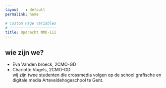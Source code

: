 ```yaml
---
layout   : default
permalink: home

# Custom Page Variables
# ─────────────────────
title: Opdracht NMD-III
---
```


wie zijn we?
-------
- Eva Vanden broeck, 2CMO-GD
- Charlotte Vogels, 2CMO-GD<br>
wij zijn twee studenten die crossmedia volgen op de school grafische en digitale media Arteveldehogeschool te Gent.
